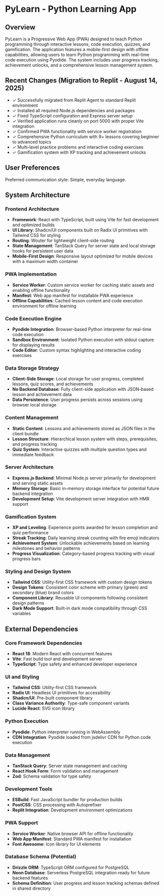 # PyLearn - Python Learning App

## Overview

PyLearn is a Progressive Web App (PWA) designed to teach Python programming through interactive lessons, code execution, quizzes, and gamification. The application features a mobile-first design with offline capabilities, allowing users to learn Python programming with real-time code execution using Pyodide. The system includes user progress tracking, achievement unlocks, and a comprehensive lesson management system.

## Recent Changes (Migration to Replit - August 14, 2025)

- ✓ Successfully migrated from Replit Agent to standard Replit environment
- ✓ Installed all required Node.js dependencies and packages
- ✓ Fixed TypeScript configuration and Express server setup
- ✓ Verified application runs cleanly on port 5000 with proper Vite integration
- ✓ Confirmed PWA functionality with service worker registration
- ✓ Comprehensive Python curriculum with 9+ lessons covering beginner to advanced topics
- ✓ Multi-level practice problems and interactive coding exercises
- ✓ Gamification system with XP tracking and achievement unlocks

## User Preferences

Preferred communication style: Simple, everyday language.

## System Architecture

### Frontend Architecture
- **Framework**: React with TypeScript, built using Vite for fast development and optimized builds
- **UI Library**: Shadcn/UI components built on Radix UI primitives with Tailwind CSS for styling
- **Routing**: Wouter for lightweight client-side routing
- **State Management**: TanStack Query for server state and local storage hooks for persistent user data
- **Mobile-First Design**: Responsive layout optimized for mobile devices with a maximum width container

### PWA Implementation
- **Service Worker**: Custom service worker for caching static assets and enabling offline functionality
- **Manifest**: Web app manifest for installable PWA experience
- **Offline Capabilities**: Cached lesson content and code execution environment for offline learning

### Code Execution Engine
- **Pyodide Integration**: Browser-based Python interpreter for real-time code execution
- **Sandbox Environment**: Isolated Python execution with stdout capture for displaying results
- **Code Editor**: Custom syntax highlighting and interactive coding exercises

### Data Storage Strategy
- **Client-Side Storage**: Local storage for user progress, completed lessons, quiz scores, and achievements
- **No Backend Database**: Fully client-side application with JSON-based lesson and achievement data
- **Data Persistence**: User progress persists across sessions using browser local storage

### Content Management
- **Static Content**: Lessons and achievements stored as JSON files in the client bundle
- **Lesson Structure**: Hierarchical lesson system with steps, prerequisites, and progress tracking
- **Quiz System**: Interactive quizzes with multiple question types and immediate feedback

### Server Architecture
- **Express.js Backend**: Minimal Node.js server primarily for development and serving static assets
- **Memory Storage**: Basic in-memory storage interface for potential future backend integration
- **Development Setup**: Vite development server integration with HMR support

### Gamification System
- **XP and Leveling**: Experience points awarded for lesson completion and quiz performance
- **Streak Tracking**: Daily learning streak counting with fire emoji indicators
- **Achievement System**: Unlockable achievements based on learning milestones and behavior patterns
- **Progress Visualization**: Category-based progress tracking with visual progress bars

### Styling and Design System
- **Tailwind CSS**: Utility-first CSS framework with custom design tokens
- **Design Tokens**: Consistent color scheme with primary (green) and secondary (blue) brand colors
- **Component Library**: Reusable UI components following consistent design patterns
- **Dark Mode Support**: Built-in dark mode compatibility through CSS variables

## External Dependencies

### Core Framework Dependencies
- **React 18**: Modern React with concurrent features
- **Vite**: Fast build tool and development server
- **TypeScript**: Type safety and enhanced developer experience

### UI and Styling
- **Tailwind CSS**: Utility-first CSS framework
- **Radix UI**: Headless UI primitives for accessibility
- **Shadcn/UI**: Pre-built component library
- **Class Variance Authority**: Type-safe component variants
- **Lucide React**: SVG icon library

### Python Execution
- **Pyodide**: Python interpreter running in WebAssembly
- **CDN Integration**: Pyodide loaded from jsdelivr CDN for Python code execution

### Data Management
- **TanStack Query**: Server state management and caching
- **React Hook Form**: Form validation and management
- **Zod**: Schema validation for type safety

### Development Tools
- **ESBuild**: Fast JavaScript bundler for production builds
- **PostCSS**: CSS processing with Autoprefixer
- **Replit Integration**: Development environment optimizations

### PWA Support
- **Service Worker**: Native browser API for offline functionality
- **Web App Manifest**: Standard PWA manifest for installation
- **Font Awesome**: Icon library for UI elements

### Database Schema (Potential)
- **Drizzle ORM**: TypeScript ORM configured for PostgreSQL
- **Neon Database**: Serverless PostgreSQL integration ready for future backend features
- **Schema Definition**: User progress and lesson tracking schemas defined in shared directory